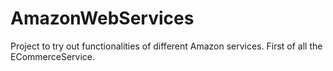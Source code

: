 AmazonWebServices
=================

Project to try out functionalities of different Amazon services.
First of all the ECommerceService.